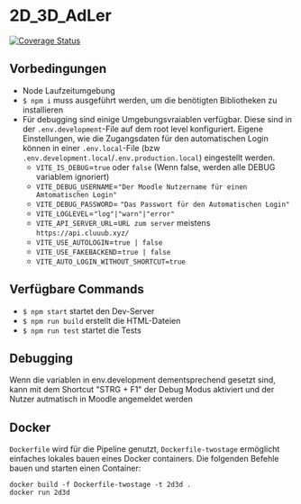 # 2D_3D_AdLer

[![Coverage Status](https://coveralls.io/repos/github/ProjektAdLer/2D_3D_AdLer/badge.svg?branch=main)](https://coveralls.io/github/ProjektAdLer/2D_3D_AdLer?branch=main)

## Vorbedingungen

- Node Laufzeitumgebung
- `$ npm i` muss ausgeführt werden, um die benötigten Bibliotheken zu installieren
- Für debugging sind einige Umgebungsvraiablen verfügbar. Diese sind in der `.env.development`-File auf dem root level konfiguriert.
  Eigene Einstellungen, wie die Zugangsdaten für den automatischen Login können in einer `.env.local`-File (bzw `.env.development.local`/`.env.production.local`) eingestellt werden.
  - `VITE_IS_DEBUG`=`true` oder `false` (Wenn false, werden alle DEBUG variablem ignoriert)
  - `VITE_DEBUG_USERNAME`=`"Der Moodle Nutzername für einen Amtomatischen Login"`
  - `VITE_DEBUG_PASSWORD`= `"Das Passwort für den Automatischen Login"`
  - `VITE_LOGLEVEL`=`"log"|"warn"|"error"`
  - `VITE_API_SERVER_URL`=`URL zum server` meistens `https://api.cluuub.xyz/`
  - `VITE_USE_AUTOLOGIN`=`true | false`
  - `VITE_USE_FAKEBACKEND`=`true | false`
  - `VITE_AUTO_LOGIN_WITHOUT_SHORTCUT=true`

## Verfügbare Commands

- `$ npm start` startet den Dev-Server
- `$ npm run build` erstellt die HTML-Dateien
- `$ npm run test` startet die Tests

## Debugging

Wenn die variablen in env.development dementsprechend gesetzt sind, kann mit dem Shortcut "STRG + F1" der Debug Modus aktiviert und der Nutzer autmatisch in Moodle angemeldet werden

## Docker

`Dockerfile` wird für die Pipeline genutzt, `Dockerfile-twostage` ermöglicht einfaches lokales bauen eines Docker containers.
Die folgenden Befehle bauen und starten einen Container:

```
docker build -f Dockerfile-twostage -t 2d3d .
docker run 2d3d
```
